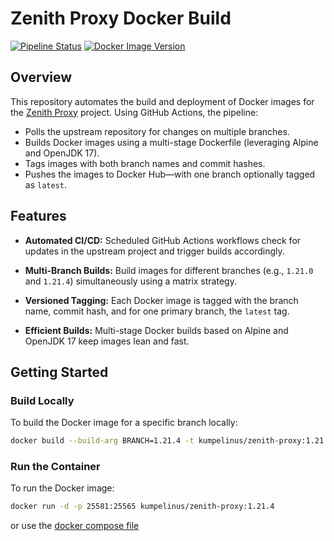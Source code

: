 # Zenith Proxy Docker Build

[![Pipeline Status](https://img.shields.io/github/actions/workflow/status/Kumpelinus/zenith-proxy-docker/docker-image.yml?logo=github&label=docker%20build)](https://github.com/Kumpelinus/zenith-proxy-docker/actions/workflows/docker-image.yml)
[![Docker Image Version](https://img.shields.io/docker/v/kumpelinus/zenith-proxy?sort=semver)](https://hub.docker.com/r/kumpelinus/zenith-proxy)

## Overview

This repository automates the build and deployment of Docker images for the [Zenith Proxy](https://github.com/rfresh2/ZenithProxy) project. Using GitHub Actions, the pipeline:
- Polls the upstream repository for changes on multiple branches.
- Builds Docker images using a multi-stage Dockerfile (leveraging Alpine and OpenJDK 17).
- Tags images with both branch names and commit hashes.
- Pushes the images to Docker Hub—with one branch optionally tagged as `latest`.

## Features

- **Automated CI/CD:**
  Scheduled GitHub Actions workflows check for updates in the upstream project and trigger builds accordingly.

- **Multi-Branch Builds:**
  Build images for different branches (e.g., `1.21.0` and `1.21.4`) simultaneously using a matrix strategy.

- **Versioned Tagging:**
  Each Docker image is tagged with the branch name, commit hash, and for one primary branch, the `latest` tag.

- **Efficient Builds:**
  Multi-stage Docker builds based on Alpine and OpenJDK 17 keep images lean and fast.

## Getting Started

### Build Locally

To build the Docker image for a specific branch locally:

```bash
docker build --build-arg BRANCH=1.21.4 -t kumpelinus/zenith-proxy:1.21.4 .
```

### Run the Container

To run the Docker image:

```bash
docker run -d -p 25581:25565 kumpelinus/zenith-proxy:1.21.4
```

or use the [docker compose file](docker-compose.yml)

